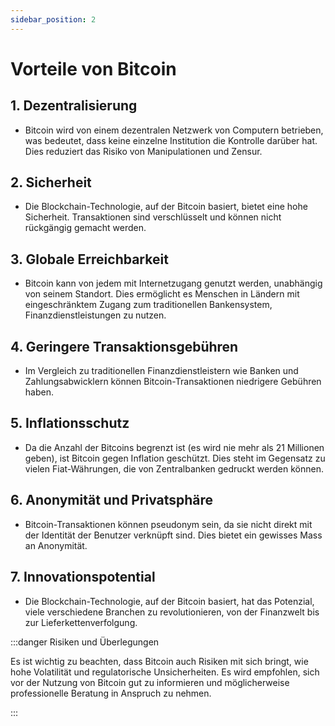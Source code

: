 ```yaml
---
sidebar_position: 2
---
```


# Vorteile von Bitcoin

## 1. **Dezentralisierung**

- Bitcoin wird von einem dezentralen Netzwerk von Computern betrieben, was
  bedeutet, dass keine einzelne Institution die Kontrolle darüber hat. Dies
  reduziert das Risiko von Manipulationen und Zensur.

## 2. **Sicherheit**

- Die Blockchain-Technologie, auf der Bitcoin basiert, bietet eine hohe
  Sicherheit. Transaktionen sind verschlüsselt und können nicht rückgängig
  gemacht werden.

## 3. **Globale Erreichbarkeit**

- Bitcoin kann von jedem mit Internetzugang genutzt werden, unabhängig von
  seinem Standort. Dies ermöglicht es Menschen in Ländern mit eingeschränktem
  Zugang zum traditionellen Bankensystem, Finanzdienstleistungen zu nutzen.

## 4. **Geringere Transaktionsgebühren**

- Im Vergleich zu traditionellen Finanzdienstleistern wie Banken und
  Zahlungsabwicklern können Bitcoin-Transaktionen niedrigere Gebühren haben.

## 5. **Inflationsschutz**

- Da die Anzahl der Bitcoins begrenzt ist (es wird nie mehr als 21 Millionen
  geben), ist Bitcoin gegen Inflation geschützt. Dies steht im Gegensatz zu
  vielen Fiat-Währungen, die von Zentralbanken gedruckt werden können.

## 6. **Anonymität und Privatsphäre**

- Bitcoin-Transaktionen können pseudonym sein, da sie nicht direkt mit der
  Identität der Benutzer verknüpft sind. Dies bietet ein gewisses Mass an
  Anonymität.

## 7. **Innovationspotential**

- Die Blockchain-Technologie, auf der Bitcoin basiert, hat das Potenzial, viele
  verschiedene Branchen zu revolutionieren, von der Finanzwelt bis zur
  Lieferkettenverfolgung.

:::danger Risiken und Überlegungen

Es ist wichtig zu beachten, dass Bitcoin auch Risiken mit sich bringt, wie hohe
Volatilität und regulatorische Unsicherheiten. Es wird empfohlen, sich vor der
Nutzung von Bitcoin gut zu informieren und möglicherweise professionelle
Beratung in Anspruch zu nehmen.

:::

